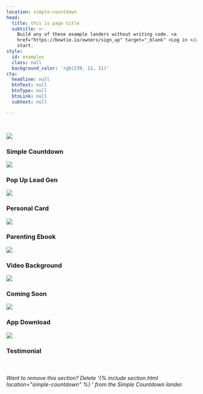 ```yaml
---
location: simple-countdown
head:
  title: this is page title
  subtitle: >-
    Build any of these example landers without writing code. <a
    href="https://bowtie.io/owners/sign_up" target="_blank" >Log in </a>to
    start.
style:
  id: examples
  class: null
  background_color: 'rgb(239, 11, 11)'
cta:
  headline: null
  btnText: null
  btnType: null
  btnLink: null
  subtext: null

---
```

<p>&nbsp;</p>
<div class="row">
<div class="example col-sm-4 col-md-3"><a href="../../../../"> <img src="../../../../img/examples/countdown-lander.jpg" /></a>
<h3>Simple Countdown</h3>
</div>
<div class="example col-sm-4 col-md-3"><a href="../../../../landers/email-pop-up/"> <img src="../../../../img/examples/leadgen-lander.jpg" /></a>
<h3>Pop Up Lead Gen</h3>
</div>
<div class="example col-sm-4 col-md-3"><a href="../../../../landers/card/"> <img src="../../../../img/examples/personal-card-lander.jpg" /></a>
<h3>Personal Card</h3>
</div>
<div class="example col-sm-4 col-md-3"><a href="../../../../landers/ebook/"> <img src="../../../../img/examples/popup-lander.jpg" /></a>
<h3>Parenting Ebook</h3>
</div>
<div class="example col-sm-4 col-md-3"><a href="../../../../landers/birdwatching/"> <img src="../../../../img/examples/video-lander.jpg" /></a>
<h3>Video Background</h3>
</div>
<div class="example col-sm-4 col-md-3"><a href="../../../../landers/coming-soon/"> <img src="../../../../img/examples/coming-soon-lander.jpg" /></a>
<h3>Coming Soon</h3>
</div>
<div class="example col-sm-4 col-md-3"><a href="../../../../landers/app/"> <img src="../../../../img/examples/app-lander.jpg" /></a>
<h3>App Download</h3>
</div>
<div class="example col-sm-4 col-md-3"><a href="../../../../landers/testimonial/"> <img src="../../../../img/examples/testimonial-lander.jpg" /></a>
<h3>Testimonial</h3>
</div>
</div>
<p>&nbsp;</p>
<h6 class="text-center text-muted"><em>Want to remove this section? Delete '{% include section.html location="simple-countdown" %} ' from the Simple Countdown lander.</em></h6>
